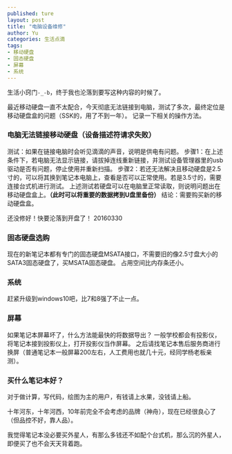 ```yaml
---
published: ture
layout: post
title: "电脑设备维修"
author: Yu
categories: 生活点滴
tags:
- 移动硬盘
- 固态硬盘
- 屏幕
- 系统
---
```



生活小窍门`-_-b`，终于我也沦落到要写这种内容的时候了。

最近移动硬盘一直不太配合，今天彻底无法链接到电脑，测试了多次，最终定位是移动硬盘盒的问题（SSK的，用了不到一年）。
记录一下相关的操作方法。

### 电脑无法链接移动硬盘（设备描述符请求失败）

测试：如果在链接电脑时会听见滴滴的声音，说明是供电有问题。
步骤1：在上述条件下，若电脑无法显示链接，请拔掉连线重新链接，并测试设备管理器里的usb驱动是否有问题，停止使用并重新扫描。
步骤2：若还无法解决且移动硬盘是2.5寸的，可以将其换到笔记本电脑上，查看是否可以正常使用。若是3.5寸的，需要连接台式机进行测试。
上述测试若硬盘可以在电脑里正常读取，则说明问题出在移动硬盘盒上。**（此时可以将重要的数据拷到U盘里备份）**
结论：需要购买新的移动硬盘盒。

还没修好！快要沦落到开盘了！ 20160330

### 固态硬盘选购

现在的新笔记本都有专门的固态硬盘MSATA接口，不需要旧的像2.5寸盘大小的SATA3固态硬盘了，买MSATA固态硬盘。
占用空间比内存条还小。

### 系统

赶紧升级到windows10吧，比7和8强了不止一点。

### 屏幕

如果笔记本屏幕坏了，什么方法能最快的将数据导出？
一般学校都会有投影仪，将笔记本接到投影仪上，打开投影仪当作屏幕。
之后请找笔记本售后服务商进行换屏（普通笔记本一般屏幕200左右，人工费用也就几十元，经同学杨老板亲测）。

### 买什么笔记本好？

对于做计算，写代码，绘图为主的用户，有钱请上水果，没钱请上船。

十年河东，十年河西，10年前完全不会考虑的品牌（神舟），现在已经很良心了（但品控不好，靠人品）。

我觉得笔记本没必要买外星人，有那么多钱还不如配个台式机，那么沉的外星人，即便买了也不会天天背着跑。


